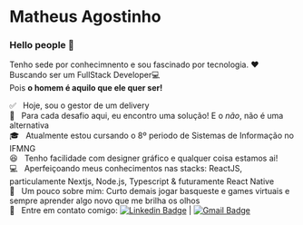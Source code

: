 

# Matheus Agostinho

### Hello people 👋
 Tenho sede por conhecimnento e sou fascinado por tecnologia. :heart: <br/>
Buscando ser um FullStack Developer:computer: <br/>
Pois **o homem é aquilo que ele quer ser!**

 :white_check_mark:  &nbsp;  Hoje, sou o gestor de um delivery 
 <br/> :100: &nbsp;  Para cada desafio aqui, eu encontro uma solução! E o *não*, não é uma alternativa 
 <br/> :mortar_board: &nbsp; Atualmente estou cursando o 8º periodo de Sistemas de Informação no IFMNG
 <br/> :laughing: &nbsp; Tenho facilidade com designer gráfico e qualquer coisa estamos ai!
 <br/> :computer: &nbsp; Aperfeiçoando meus conhecimentos nas stacks: ReactJS, particulamente Nextjs, Node.js, Typescript & futuramente React Native
 <br/> 💬  &nbsp; Um pouco sobre mim: Curto demais jogar basqueste e games virtuais e sempre aprender algo novo que me brilha os olhos
 <br/> :email: &nbsp; Entre em contato comigo: [![Linkedin Badge](https://img.shields.io/badge/-MatheusAgostinho-blue?style=flat-square&logo=Linkedin&logoColor=white&link=https://www.linkedin.com/in/matheus-agostinho-442a52119/)](https://www.linkedin.com/in/matheus-agostinho-442a52119/) 
| 
[![Gmail Badge](https://img.shields.io/badge/-matheus.agostinho13@gmail.com-c14438?style=flat-square&logo=Gmail&logoColor=white&link=mailto:matheus.agostinho13@gmail.com)](mailto:matheus.agostinho13@gmail.com)
